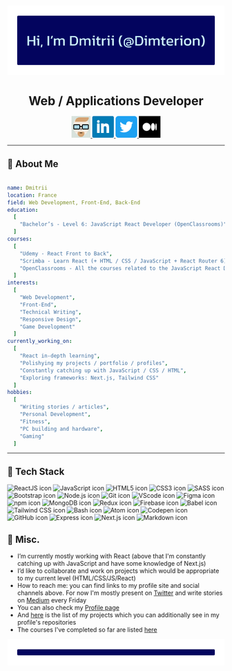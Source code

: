 <div align="center">
  <img src="https://raw.githubusercontent.com/Dimterion/Dimterion/main/GitHub_profile_header.png" alt="Header with the name - Dimterion." />
</div>

<h1 align="center">Web / Applications Developer</h1>

<div align="center">
  <a href="https://dimterion.github.io/">
    <img height="50" src="https://raw.githubusercontent.com/Dimterion/Dimterion/main/avatar_css.png" alt="Dimterion Profile site icon" />
  </a>
  <a href="https://www.linkedin.com/in/dmitrii-p/">
    <img height="50" src="https://raw.githubusercontent.com/Dimterion/Dimterion/main/317725_linkedin_social_icon.png" alt="LinkedIn icon" />
  </a>
  <a href="https://twitter.com/Dimterion/">
    <img height="50" src="https://raw.githubusercontent.com/Dimterion/Dimterion/main/5296516_tweet_twitter_twitter%20logo_icon.png" alt="Twitter icon" />
  </a>
  <a href="https://medium.com/@dimterion/">
    <img height="50" src="https://raw.githubusercontent.com/Dimterion/Dimterion/main/medium_m_icon.png" alt="Medium icon" />
  </a>
</div>

---

<h2>👀 About Me</h2>

```yaml

name: Dmitrii
location: France
field: Web Development, Front-End, Back-End
education:
  [
    "Bachelor’s - Level 6: JavaScript React Developer (OpenClassrooms)"
  ]
courses:
  [
    "Udemy - React Front to Back",
    "Scrimba - Learn React (+ HTML / CSS / JavaScript + React Router 6)",
    "OpenClassrooms - All the courses related to the JavaScript React Developer training program"
  ]
interests:
  [
    "Web Development",
    "Front-End",
    "Technical Writing",
    "Responsive Design",
    "Game Development"
  ]
currently_working_on:
  [
    "React in-depth learning",
    "Polishying my projects / portfolio / profiles",
    "Constantly catching up with JavaScript / CSS / HTML",
    "Exploring frameworks: Next.js, Tailwind CSS"
  ]
hobbies:
  [
    "Writing stories / articles",
    "Personal Development",
    "Fitness",
    "PC building and hardware",
    "Gaming"
  ]

```

---

<h2>🔧 Tech Stack</h2>
<div align="left">
  <img src="https://cdn.jsdelivr.net/gh/devicons/devicon/icons/react/react-original-wordmark.svg" alt="ReactJS icon" width="50" height="50" />
  <img src="https://cdn.jsdelivr.net/gh/devicons/devicon/icons/javascript/javascript-original.svg" alt="JavaScript icon" width="50" height="50" />
  <img src="https://cdn.jsdelivr.net/gh/devicons/devicon/icons/html5/html5-plain-wordmark.svg" alt="HTML5 icon" width="50" height="50" />
  <img src="https://cdn.jsdelivr.net/gh/devicons/devicon/icons/css3/css3-plain-wordmark.svg" alt="CSS3 icon" width="50" height="50" />
  <img src="https://cdn.jsdelivr.net/gh/devicons/devicon/icons/sass/sass-original.svg" alt="SASS icon" width="50" height="50" />
  <img src="https://cdn.jsdelivr.net/gh/devicons/devicon/icons/bootstrap/bootstrap-original-wordmark.svg" alt="Bootstrap icon" width="50" height="50" />
  <img src="https://cdn.jsdelivr.net/gh/devicons/devicon/icons/nodejs/nodejs-plain-wordmark.svg" alt="Node.js icon" width="50" height="50" />
  <img src="https://cdn.jsdelivr.net/gh/devicons/devicon/icons/git/git-plain-wordmark.svg" alt="Git icon" width="50" height="50" />
  <img src="https://cdn.jsdelivr.net/gh/devicons/devicon/icons/vscode/vscode-original-wordmark.svg" alt="VScode icon" width="50" height="50" />
  <img src="https://cdn.jsdelivr.net/gh/devicons/devicon/icons/figma/figma-original.svg" alt="Figma icon" width="50" height="50" />
  <img src="https://cdn.jsdelivr.net/gh/devicons/devicon/icons/npm/npm-original-wordmark.svg" alt="npm icon" width="50" height="50" />
  <img src="https://cdn.jsdelivr.net/gh/devicons/devicon/icons/mongodb/mongodb-plain-wordmark.svg" alt="MongoDB icon" width="50" height="50" />
  <img src="https://cdn.jsdelivr.net/gh/devicons/devicon/icons/redux/redux-original.svg" alt="Redux icon" width="50" height="50" />
  <img src="https://cdn.jsdelivr.net/gh/devicons/devicon/icons/firebase/firebase-plain-wordmark.svg" alt="Firebase icon" width="50" height="50" />
  <img src="https://cdn.jsdelivr.net/gh/devicons/devicon/icons/babel/babel-original.svg" alt="Babel icon" width="50" height="50" />
  <img src="https://cdn.jsdelivr.net/gh/devicons/devicon/icons/tailwindcss/tailwindcss-original-wordmark.svg" alt="Tailwind CSS icon" width="50" height="50" />
  <img src="https://cdn.jsdelivr.net/gh/devicons/devicon/icons/bash/bash-original.svg" alt="Bash icon" width="50" height="50" />
  <img src="https://cdn.jsdelivr.net/gh/devicons/devicon/icons/atom/atom-original-wordmark.svg" alt="Atom icon" width="50" height="50" />
  <img src="https://cdn.jsdelivr.net/gh/devicons/devicon/icons/codepen/codepen-original-wordmark.svg" alt="Codepen icon" width="50" height="50" />
  <img src="https://cdn.jsdelivr.net/gh/devicons/devicon/icons/github/github-original-wordmark.svg" alt="GitHub icon" width="50" height="50" />
  <img src="https://cdn.jsdelivr.net/gh/devicons/devicon/icons/express/express-original.svg" alt="Express icon" width="50" height="50" />
  <img src="https://cdn.jsdelivr.net/gh/devicons/devicon/icons/nextjs/nextjs-original-wordmark.svg" alt="Next.js icon" width="50" height="50" />
  <img src="https://cdn.jsdelivr.net/gh/devicons/devicon/icons/markdown/markdown-original.svg" alt="Markdown icon" width="50" height="50" />
</div>

<h2>📝 Misc.</h2>

- I’m currently mostly working with React (above that I'm constantly catching up with JavaScript and have some knowledge of Next.js)
- I’d like to collaborate and work on projects which would be appropriate to my current level (HTML/CSS/JS/React)
- How to reach me: you can find links to my profile site and social channels above. For now I'm mostly present on [Twitter](https://twitter.com/Dimterion) and write stories on [Medium](https://medium.com/@dimterion) every Friday
- You can also check my [Profile page](https://dimterion.github.io/)
- And [here](https://portfolio-site-dimterion.vercel.app/projects) is the list of my projects which you can additionally see in my profile's repositories
- The courses I've completed so far are listed [here](https://portfolio-site-dimterion.vercel.app/studies)

<div align="center">
  <img src="https://raw.githubusercontent.com/Dimterion/Dimterion/main/GitHub_profile_footer.png" alt="Footer line." />
</div>
